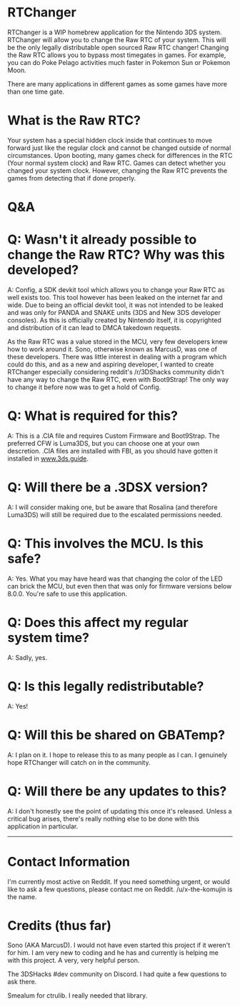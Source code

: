# RTChanger

RTChanger is a WIP homebrew application for the Nintendo 3DS system. RTChanger will allow you to change the Raw RTC of your system. This will be the only legally distributable open sourced Raw RTC changer!
Changing the Raw RTC allows you to bypass most timegates in games. For example, you can do Poke Pelago activities much faster in Pokemon Sun or Pokemon Moon. 

There are many applications in different games as some games have more than one time gate.

# What is the Raw RTC?

Your system has a special hidden clock inside that continues to move forward just like the regular clock and cannot be changed outside of normal circumstances. Upon booting, many games check for differences in the RTC (Your normal system clock) and Raw RTC. Games can detect whether you changed your system clock. However, changing the Raw RTC prevents the games from detecting that if done properly.

# Q&A

# Q: Wasn't it already possible to change the Raw RTC? Why was this developed?

A: Config, a SDK devkit tool which allows you to change your Raw RTC as well exists too. This tool however has been leaked on the internet far and wide. Due to being an official devkit tool, it was not intended to be leaked and was only for PANDA and SNAKE units (3DS and New 3DS developer consoles). As this is officially created by Nintendo itself, it is copyrighted and distribution of it can lead to DMCA takedown requests. 

As the Raw RTC was a value stored in the MCU, very few developers knew how to work around it. Sono, otherwise known as MarcusD, was one of these developers. There was little interest in dealing with a program which could do this, and as a new and aspiring developer, I wanted to create RTChanger especially considering reddit's /r/3DShacks community didn't have any way to change the Raw RTC, even with Boot9Strap! The only way to change it before now was to get a hold of Config.


# Q: What is required for this?

A: This is a .CIA file and requires Custom Firmware and Boot9Strap. The preferred CFW is Luma3DS, but you can choose one at your own descretion. .CIA files are installed with FBI, as you should have gotten it installed in www.3ds.guide. 


# Q: Will there be a .3DSX version?

A: I will consider making one, but be aware that Rosalina (and therefore Luma3DS) will still be required due to the escalated permissions needed.


# Q: This involves the MCU. Is this safe?

A: Yes. What you may have heard was that changing the color of the LED can brick the MCU, but even then that was only for firmware versions below 8.0.0. You're safe to use this application.


# Q: Does this affect my regular system time?

A: Sadly, yes.


# Q: Is this legally redistributable?

A: Yes!


# Q: Will this be shared on GBATemp?

A: I plan on it. I hope to release this to as many people as I can. I genuinely hope RTChanger will catch on in the community.


# Q: Will there be any updates to this?

A: I don't honestly see the point of updating this once it's released. Unless a critical bug arises, there's really nothing else to be done with this application in particular.

---

# Contact Information

I'm currently most active on Reddit. If you need something urgent, or would like to ask a few questions, please contact me on Reddit. /u/x-the-komujin is the name.

# Credits (thus far)

Sono (AKA MarcusD). I would not have even started this project if it weren't for him. I am very new to coding and he has and currently is helping me with this project. A very, very helpful person.

The 3DSHacks #dev community on Discord. I had quite a few questions to ask there.

Smealum for ctrulib. I really needed that library.

